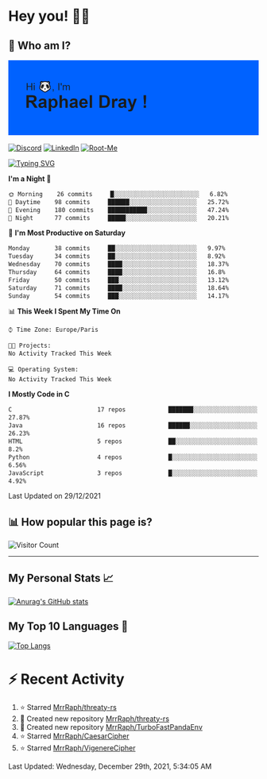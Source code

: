 # **Hey you! 👋🏼**

## **🔎 Who am I?**

<img src="https://github.com/MrrRaph/MrrRaph/blob/master/header.png?raw=true">

[![Discord](https://img.shields.io/badge/Discord-7289DA?style=for-the-badge&logo=discord&logoColor=white
)](https://discordapp.com/users/MrRaph#4214/)
[![LinkedIn](https://img.shields.io/badge/LinkedIn-0077B5?style=for-the-badge&logo=linkedin&logoColor=white)](https://www.linkedin.com/in/raphaeldray/)
[![Root-Me](https://img.shields.io/badge/dynamic/json?color=yellowgreen&label=Root-me%20Score&query=score&style=for-the-badge&url=https://raw.githubusercontent.com/MrrRaph/MrrRaph/master/root-me-stats.json&logoColor=white)](https://www.root-me.org/PandHacker)


[![Typing SVG](https://readme-typing-svg.herokuapp.com?font=glory&size=23&multiline=true&height=65&lines=CyberSecurity+Engineer+%F0%9F%92%BB;Freelance+Fullstack+Developer)](https://git.io/typing-svg)

<!--START_SECTION:waka-->
**I'm a Night 🦉** 

```text
🌞 Morning    26 commits     █░░░░░░░░░░░░░░░░░░░░░░░░   6.82% 
🌆 Daytime    98 commits     ██████░░░░░░░░░░░░░░░░░░░   25.72% 
🌃 Evening    180 commits    ███████████░░░░░░░░░░░░░░   47.24% 
🌙 Night      77 commits     █████░░░░░░░░░░░░░░░░░░░░   20.21%

```
📅 **I'm Most Productive on Saturday** 

```text
Monday       38 commits     ██░░░░░░░░░░░░░░░░░░░░░░░   9.97% 
Tuesday      34 commits     ██░░░░░░░░░░░░░░░░░░░░░░░   8.92% 
Wednesday    70 commits     ████░░░░░░░░░░░░░░░░░░░░░   18.37% 
Thursday     64 commits     ████░░░░░░░░░░░░░░░░░░░░░   16.8% 
Friday       50 commits     ███░░░░░░░░░░░░░░░░░░░░░░   13.12% 
Saturday     71 commits     ████░░░░░░░░░░░░░░░░░░░░░   18.64% 
Sunday       54 commits     ███░░░░░░░░░░░░░░░░░░░░░░   14.17%

```


📊 **This Week I Spent My Time On** 

```text
⌚︎ Time Zone: Europe/Paris

🐱‍💻 Projects: 
No Activity Tracked This Week

💻 Operating System: 
No Activity Tracked This Week

```

**I Mostly Code in C** 

```text
C                        17 repos            ███████░░░░░░░░░░░░░░░░░░   27.87% 
Java                     16 repos            ██████░░░░░░░░░░░░░░░░░░░   26.23% 
HTML                     5 repos             ██░░░░░░░░░░░░░░░░░░░░░░░   8.2% 
Python                   4 repos             █░░░░░░░░░░░░░░░░░░░░░░░░   6.56% 
JavaScript               3 repos             █░░░░░░░░░░░░░░░░░░░░░░░░   4.92%

```



 Last Updated on 29/12/2021
<!--END_SECTION:waka-->

## **📊 How popular this page is?**

![Visitor Count](https://profile-counter.glitch.me/MrrRaph/count.svg)

---

## **My Personal Stats 📈**

[![Anurag's GitHub stats](https://github-readme-stats.vercel.app/api?username=mrrraph&count_private=true&show_icons=true&title_color=fff&text_color=fff&bg_color=30,36d1dc,904e95)](https://github.com/anuraghazra/github-readme-stats)

## **My Top 10 Languages 📣**

[![Top Langs](https://github-readme-stats.vercel.app/api/top-langs/?username=mrrraph&langs_count=10&layout=compact&hide=html,css&hide_title=true)](https://github.com/anuraghazra/github-readme-stats)


# **⚡ Recent Activity**

<!--RECENT_ACTIVITY:start-->
1. ⭐ Starred [MrrRaph/threaty-rs](https://github.com/MrrRaph/threaty-rs)
2. 📔 Created new repository [MrrRaph/threaty-rs](https://github.com/MrrRaph/threaty-rs)
3. 📔 Created new repository [MrrRaph/TurboFastPandaEnv](https://github.com/MrrRaph/TurboFastPandaEnv)
4. ⭐ Starred [MrrRaph/CaesarCipher](https://github.com/MrrRaph/CaesarCipher)
5. ⭐ Starred [MrrRaph/VigenereCipher](https://github.com/MrrRaph/VigenereCipher)
<!--RECENT_ACTIVITY:end-->
<!--RECENT_ACTIVITY:last_update-->
Last Updated: Wednesday, December 29th, 2021, 5:34:05 AM
<!--RECENT_ACTIVITY:last_update_end-->

